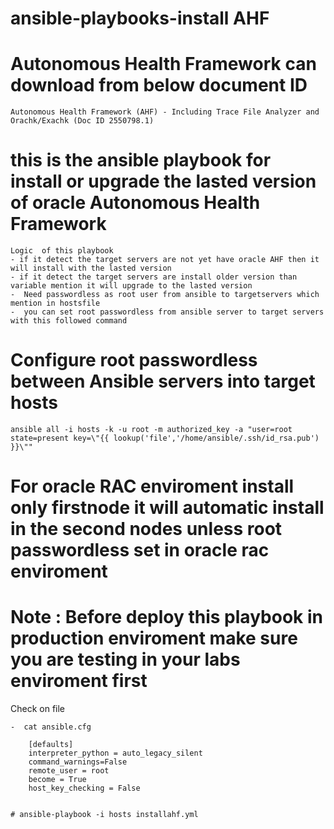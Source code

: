 # ansible-playbooks-install AHF
# Autonomous Health Framework can download from below document ID
  	Autonomous Health Framework (AHF) - Including Trace File Analyzer and Orachk/Exachk (Doc ID 2550798.1)
# this is the ansible playbook for install or upgrade the lasted version of oracle Autonomous Health Framework
    Logic  of this playbook
    - if it detect the target servers are not yet have oracle AHF then it will install with the lasted version  
    - if it detect the target servers are install older version than variable mention it will upgrade to the lasted version
    -  Need passwordless as root user from ansible to targetservers which mention in hostsfile 
    -  you can set root passwordless from ansible server to target servers with this followed command 
# Configure root passwordless between Ansible servers into target hosts
    ansible all -i hosts -k -u root -m authorized_key -a "user=root state=present key=\"{{ lookup('file','/home/ansible/.ssh/id_rsa.pub') }}\""
# For oracle RAC enviroment install only firstnode it will automatic install in the second nodes unless root passwordless set in oracle rac enviroment

  

# Note : Before deploy this playbook in production enviroment make sure you are testing in your labs enviroment first  
  Check on file
  
    -  cat ansible.cfg
    
        [defaults]
        interpreter_python = auto_legacy_silent
        command_warnings=False
        remote_user = root
        become = True
        host_key_checking = False

        
    # ansible-playbook -i hosts installahf.yml
